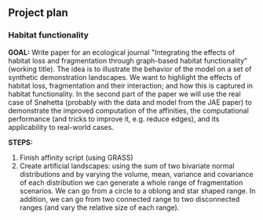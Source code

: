 ## Project plan

### Habitat functionality

**GOAL:** 
Write paper for an ecological journal "Integrating the effects of habitat loss and fragmentation through graph-based habitat functionality" (working title). The idea is to illustrate the behavior of the model on a set of synthetic demonstration landscapes. We want to highlight the effects of habitat loss, fragmentation and their interaction; and how this is captured in habitat functionality. In the second part of the paper we will use the real case of Snøhetta (probably with the data and model from the JAE paper) to demonstrate the improved computation of the affinities, the computational performance (and tricks to improve it, e.g. reduce edges), and its applicability to real-world cases. 

**STEPS:**

1. Finish affinity script (using GRASS)
2. Create artificial landscapes: using the sum of two bivariate normal distributions and by varying the volume, mean, variance and covariance of each distribution we can generate a whole range of fragmentation scenarios. We can go from a circle to a oblong and star shaped range. In addition, we can go from two connected range to two disconnected ranges (and vary the relative size of each range).   
